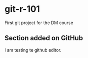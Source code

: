 # git-r-101
First git project for the DM course

## Section added on GitHub
I am testing te github editor.
